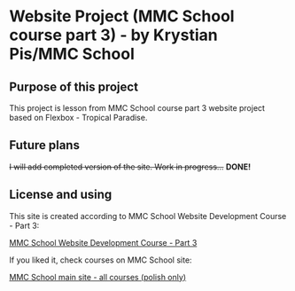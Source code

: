 # Website Project (MMC School course part 3) - by Krystian Pis/MMC School

## Purpose of this project

This project is lesson from MMC School course part 3 website project based on Flexbox - Tropical Paradise.

## Future plans

~~I will add completed version of the site. Work in progress...~~ **DONE!**

## License and using

This site is created according to MMC School Website Development Course - Part 3:

[MMC School Website Development Course - Part 3](https://mmcschool.pl/kursy/kurs-tworzenia-stron-www-cz-3.html)

If you liked it, check courses on MMC School site:

[MMC School main site - all courses (polish only)](https://mmcschool.pl/)

